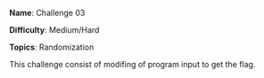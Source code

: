 **Name**: Challenge 03

**Difficulty**: Medium/Hard

**Topics**: Randomization

This challenge consist of modifing of program input to get the flag.
